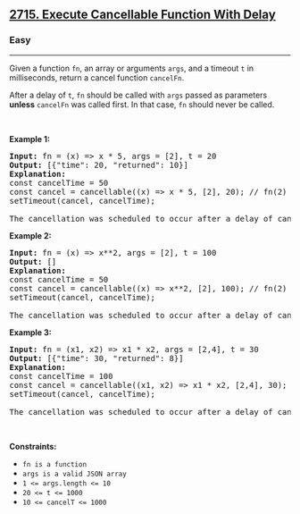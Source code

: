 <h2><a href="https://leetcode.com/problems/execute-cancellable-function-with-delay/">2715. Execute Cancellable Function With Delay</a></h2><h3>Easy</h3><hr><div><p>Given a function <code>fn</code>, an array or arguments&nbsp;<code>args</code>, and a timeout&nbsp;<code>t</code>&nbsp;in milliseconds, return a cancel function <code>cancelFn</code>.</p>

<p>After a delay of&nbsp;<code>t</code>,&nbsp;<code>fn</code>&nbsp;should be called with <code>args</code> passed as parameters <strong>unless</strong> <code>cancelFn</code> was called first. In that case,&nbsp;<code>fn</code> should never be called.</p>

<p>&nbsp;</p>
<p><strong class="example">Example 1:</strong></p>

<pre><strong>Input:</strong> fn = (x) =&gt; x * 5, args = [2], t = 20
<strong>Output:</strong> [{"time": 20, "returned": 10}]
<strong>Explanation:</strong> 
const cancelTime = 50
const cancel = cancellable((x) =&gt; x * 5, [2], 20); // fn(2) called at t=20ms
setTimeout(cancel, cancelTime);

The cancellation was scheduled to occur after a delay of cancelTime (50ms), which happened after the execution of fn(2) at 20ms.
</pre>

<p><strong class="example">Example 2:</strong></p>

<pre><strong>Input:</strong> fn = (x) =&gt; x**2, args = [2], t = 100
<strong>Output:</strong> []
<strong>Explanation:</strong> 
const cancelTime = 50 
const cancel = cancellable((x) =&gt; x**2, [2], 100); // fn(2) not called
setTimeout(cancel, cancelTime);

The cancellation was scheduled to occur after a delay of cancelTime (50ms), which happened before the execution of fn(2) at 100ms, resulting in fn(2) never being called.
</pre>

<p><strong class="example">Example 3:</strong></p>

<pre><strong>Input:</strong> fn = (x1, x2) =&gt; x1 * x2, args = [2,4], t = 30
<strong>Output:</strong> [{"time": 30, "returned": 8}]
<strong>Explanation:</strong>
const cancelTime = 100
const cancel = cancellable((x1, x2) =&gt; x1 * x2, [2,4], 30); // fn(2,4) called at t=30ms
setTimeout(cancel, cancelTime);

The cancellation was scheduled to occur after a delay of cancelTime (100ms), which happened after the execution of fn(2,4) at 30ms.
</pre>

<p>&nbsp;</p>
<p><strong>Constraints:</strong></p>

<ul>
	<li><code>fn is a function</code></li>
	<li><code>args is a valid JSON array</code></li>
	<li><code>1 &lt;= args.length &lt;= 10</code></li>
	<li><code><font face="monospace">20 &lt;= t &lt;= 1000</font></code></li>
	<li><code><font face="monospace">10 &lt;= cancelT &lt;= 1000</font></code></li>
</ul>
</div>